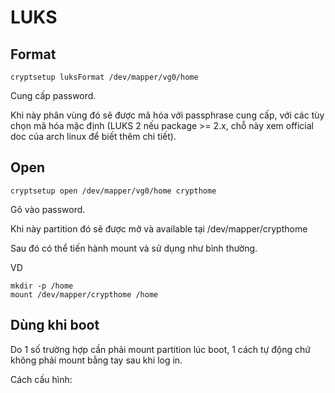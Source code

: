 # LUKS

## Format

```
cryptsetup luksFormat /dev/mapper/vg0/home

```

Cung cấp password.

Khi này phân vùng đó sẽ được mã hóa với passphrase cung cấp, với các tùy chọn mã hóa mặc định (LUKS 2 nếu package >= 2.x, chỗ này xem official doc của arch linux để biết thêm chi tiết).

## Open

```
cryptsetup open /dev/mapper/vg0/home crypthome
```

Gõ vào password.

Khi này partition đó sẽ được mở và available tại /dev/mapper/crypthome

Sau đó có thể tiến hành mount và sử dụng như bình thường.

VD

```
mkdir -p /home
mount /dev/mapper/crypthome /home
```

## Dùng khi boot

Do 1 số trường hợp cần phải mount partition lúc boot, 1 cách tự động chứ không phải mount bằng tay sau khi log in.

Cách cấu hình:

